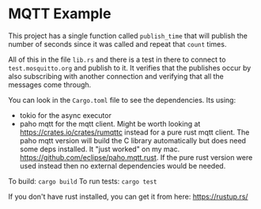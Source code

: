 # MQTT Example

This project has a single function called `publish_time` that will publish the
number of seconds since it was called and repeat that `count` times.

All of this in the file `lib.rs` and there is a test in there to connect to
`test.mosquitto.org` and publish to it.  It verifies that the publishes occur
by also subscribing with another connection and verifying that all the messages
come through.

You can look in the `Cargo.toml` file to see the dependencies.  Its using:

* tokio for the async executor
* paho mqtt for the mqtt client.  Might be worth looking at https://crates.io/crates/rumqttc instead
  for a pure rust mqtt client.   The paho mqtt version will build the C library automatically but does
  need some deps installed.  It "just worked" on my mac.  https://github.com/eclipse/paho.mqtt.rust.
  If the pure rust version were used instead then no external dependencies would be needed.

To build:  `cargo build`
To run tests: `cargo test`

If you don't have rust installed, you can get it from here:
https://rustup.rs/
